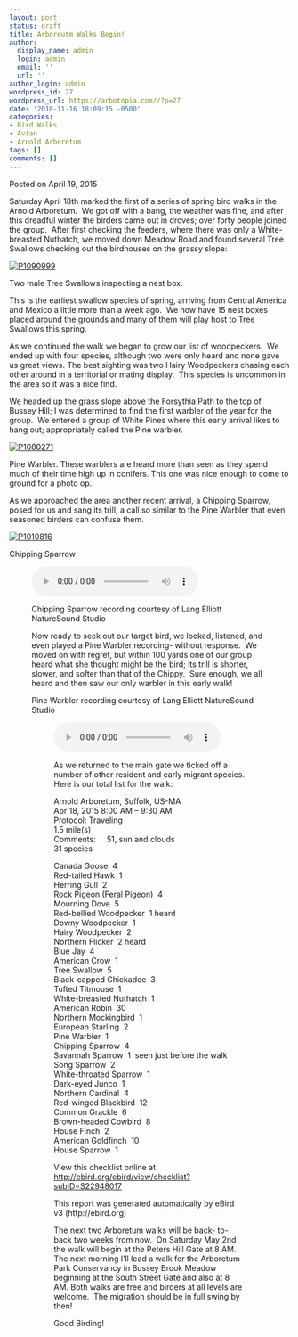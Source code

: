 ```yaml
---
layout: post
status: draft
title: Arboreutm Walks Begin!
author:
  display_name: admin
  login: admin
  email: ''
  url: ''
author_login: admin
wordpress_id: 27
wordpress_url: https://arbotopia.com//?p=27
date: '2018-11-16 18:09:15 -0500'
categories:
- Bird Walks
- Avian
- Arnold Arboretum
tags: []
comments: []
---
```




<p>Posted on April 19, 2015</a></p>





<p>Saturday April 18th marked the first of a series of spring bird walks in the Arnold Arboretum.&nbsp; We got off with a bang, the weather was fine, and after this dreadful winter the birders came out in droves; over forty people joined the group.&nbsp; After first checking the feeders, where there was only a White-breasted Nuthatch, we moved down Meadow Road and found several Tree Swallows checking out the birdhouses on the grassy slope:</p>


<p><!-- wp:image {"id":1063,"linkDestination":"custom"} --></p>
 <a href="https://web.archive.org/web/20150501173156/http://www.arbotopia.com/wp-content/uploads/2015/04/P1090999.jpg"><img src="https://web.archive.org/web/20150501173156im_/http://www.arbotopia.com/wp-content/uploads/2015/04/P1090999.jpg" alt="P1090999" class="wp-image-1063"/></a> 





<p>Two male Tree Swallows inspecting a nest box.</p>





<p>This is the earliest swallow species of spring, arriving from Central America and Mexico a little more than a week ago.&nbsp; We now have 15 nest boxes placed around the grounds and many of them will play host to Tree Swallows this spring.</p>





<p>As we continued the walk we began to grow our list of woodpeckers.&nbsp; We ended up with four species, although two were only heard and none gave us great views. The best sighting was two Hairy Woodpeckers chasing each other around in a territorial or mating display.&nbsp; This species is uncommon in the area so it was a nice find.</p>





<p>We headed up the grass slope above the Forsythia Path to the top of Bussey Hill; I was determined to find the first warbler of the year for the group.&nbsp; We entered a group of White Pines where this early arrival likes to hang out; appropriately called the Pine warbler.</p>


<p><!-- wp:image {"id":407,"linkDestination":"custom"} --></p>
 <a href="https://web.archive.org/web/20150501173156/http://www.arbotopia.com/wp-content/uploads/2013/04/P1080271.jpg"><img src="https://web.archive.org/web/20150501173156im_/http://www.arbotopia.com/wp-content/uploads/2013/04/P1080271.jpg" alt="P1080271" class="wp-image-407"/></a> 





<p>Pine Warbler. These warblers are heard more than seen as they spend much of their time high up in conifers. This one was nice enough to come to ground for a photo op.</p>





<p>As we approached the area another recent arrival, a Chipping Sparrow, posed for us and sang its trill; a call so similar to the Pine Warbler that even seasoned birders can confuse them.</p>


<p><!-- wp:image {"id":1066,"linkDestination":"custom"} --></p>
 <a href="https://web.archive.org/web/20150501173156/http://www.arbotopia.com/wp-content/uploads/2015/04/P1010816.jpg"><img src="https://web.archive.org/web/20150501173156im_/http://www.arbotopia.com/wp-content/uploads/2015/04/P1010816.jpg" alt="P1010816" class="wp-image-1066"/></a> 





<p>Chipping Sparrow</p>


<p><!-- wp:audio {"id":206} --></p>
<figure class="wp-block-audio"><audio controls src="/images/2018/11/Chipping-Sparrow-1.mp3"></audio> 
<p><!-- /wp:audio --></p>



<p>Chipping Sparrow recording courtesy of Lang Elliott NatureSound Studio</p>





<p>Now ready to seek out our target bird, we looked, listened, and even played a Pine Warbler recording- without response.&nbsp; We moved on with regret, but within 100 yards one of our group heard what she thought might be the bird; its trill is shorter, slower, and softer than that of the Chippy.&nbsp; Sure enough, we all heard and then saw our only warbler in this early walk!</p>





<p>Pine Warbler recording courtesy of Lang Elliott NatureSound Studio</p>


<p><!-- wp:audio {"id":209} --></p>
<figure class="wp-block-audio"><audio controls src="/images/2018/11/3-21-Pine-Warbler.wav"></audio> 
<p><!-- /wp:audio --></p>



<p>As we returned to the main gate we ticked off a number of other resident and early migrant species. Here is our total list for the walk:</p>





<p>Arnold Arboretum, Suffolk, US-MA<br>Apr 18, 2015 8:00 AM &ndash; 9:30 AM<br>Protocol: Traveling<br>1.5 mile(s)<br>Comments:&nbsp;&nbsp;&nbsp;&nbsp; 51, sun and clouds<br>31 species</p>





<p>Canada Goose&nbsp; 4<br>Red-tailed Hawk&nbsp; 1<br>Herring Gull&nbsp; 2<br>Rock Pigeon (Feral Pigeon)&nbsp; 4<br>Mourning Dove&nbsp; 5<br>Red-bellied Woodpecker&nbsp; 1 heard<br>Downy Woodpecker&nbsp; 1<br>Hairy Woodpecker&nbsp; 2<br>Northern Flicker&nbsp; 2 heard<br>Blue Jay&nbsp; 4<br>American Crow&nbsp; 1<br>Tree Swallow&nbsp; 5<br>Black-capped Chickadee&nbsp; 3<br>Tufted Titmouse&nbsp; 1<br>White-breasted Nuthatch&nbsp; 1<br>American Robin&nbsp; 30<br>Northern Mockingbird&nbsp; 1<br>European Starling&nbsp; 2<br>Pine Warbler&nbsp; 1<br>Chipping Sparrow&nbsp; 4<br>Savannah Sparrow&nbsp; 1&nbsp; seen just before the walk<br>Song Sparrow&nbsp; 2<br>White-throated Sparrow&nbsp; 1<br>Dark-eyed Junco&nbsp; 1<br>Northern Cardinal&nbsp; 4<br>Red-winged Blackbird&nbsp; 12<br>Common Grackle&nbsp; 6<br>Brown-headed Cowbird&nbsp; 8<br>House Finch&nbsp; 2<br>American Goldfinch&nbsp; 10<br>House Sparrow&nbsp; 1</p>





<p>View this checklist online at <a href="https://ebird.org/view/checklist/S22948017">http://ebird.org/ebird/view/checklist?subID=S22948017</a></p>





<p>This report was generated automatically by eBird v3 (http://ebird.org)</p>





<p>The next two Arboretum walks will be back- to- back two weeks from now.&nbsp; On Saturday May 2nd the walk will begin at the Peters Hill Gate at 8 AM. The next morning I&rsquo;ll lead a walk for the Arboretum Park Conservancy in Bussey Brook Meadow beginning at the South Street Gate and also at 8 AM. Both walks are free and birders at all levels are welcome.&nbsp; The migration should be in full swing by then!</p>





<p>Good Birding!</p>


